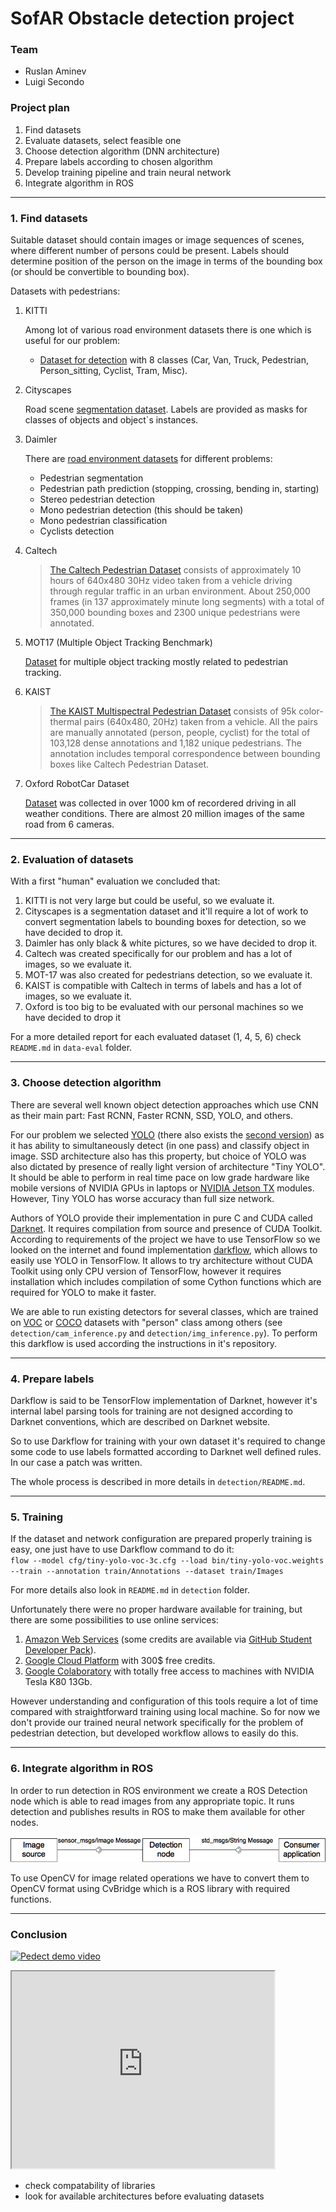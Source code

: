 # SofAR Obstacle detection project 

### Team
* Ruslan Aminev
* Luigi Secondo

### Project plan

1. Find datasets
2. Evaluate datasets, select feasible one
3. Choose detection algorithm (DNN architecture)
4. Prepare labels according to chosen algorithm
5. Develop training pipeline and train neural network
6. Integrate algorithm in ROS
___

### 1. Find datasets
Suitable dataset should contain images or image sequences of scenes, 
where different number of persons could be present. Labels should 
determine position of the person on the image in terms
of the bounding box (or should be convertible to bounding box).

Datasets with pedestrians:
1. KITTI

    Among lot of various road environment datasets there is one 
    which is useful for our problem:
    * [Dataset for detection](http://www.cvlibs.net/datasets/kitti/eval_object.php?obj_benchmark=2d) 
    with 8 classes (Car, Van, Truck, Pedestrian, Person_sitting, Cyclist, Tram, Misc).

        
2. Cityscapes

    Road scene [segmentation dataset](https://www.cityscapes-dataset.com/). Labels are provided as masks for classes of objects and object`s instances. 

3. Daimler

    There are [road environment datasets](http://www.gavrila.net/Datasets/datasets.html) for different problems:
    * Pedestrian segmentation
    * Pedestrian path prediction (stopping, crossing, bending in, starting)
    * Stereo pedestrian detection
    * Mono pedestrian detection (this should be taken)
    * Mono pedestrian classification
    * Cyclists detection

4. Caltech
 
    > [The Caltech Pedestrian Dataset](http://www.vision.caltech.edu/Image_Datasets/CaltechPedestrians/) consists of approximately 10 hours of 640x480 30Hz video taken from a vehicle driving through regular traffic in an urban environment. About 250,000 frames (in 137 approximately minute long segments) with a total of 350,000 bounding boxes and 2300 unique pedestrians were annotated.

5. MOT17 (Multiple Object Tracking Benchmark)
    
    [Dataset](https://motchallenge.net/data/MOT17Det) for multiple object tracking mostly related to pedestrian tracking.

6. KAIST

    > [The KAIST Multispectral Pedestrian Dataset](https://sites.google.com/site/pedestrianbenchmark/) consists of 95k color-thermal pairs (640x480, 20Hz) taken from a vehicle. All the pairs are manually annotated (person, people, cyclist) for the total of 103,128 dense annotations and 1,182 unique pedestrians. The annotation includes temporal correspondence between bounding boxes like Caltech Pedestrian Dataset.

7. Oxford RobotCar Dataset

    [Dataset](http://robotcar-dataset.robots.ox.ac.uk/) was collected in over 1000 km of recordered driving in all weather conditions. There are almost 20 million images of the same road from 6 cameras.

___

### 2. Evaluation of datasets
With a first "human" evaluation we concluded that:
1. KITTI is not very large but could be useful, so we evaluate it. 
2. Cityscapes is a segmentation dataset and it'll require a lot 
of work to convert segmentation labels to bounding boxes for detection, 
so we have decided to drop it.
3. Daimler has only black & white pictures, so we have decided to drop it.
4. Caltech was created specifically for our problem and has a lot of
images, so we evaluate it.
5. MOT-17 was also created for pedestrians detection, so we evaluate it.
6. KAIST is compatible with Caltech in terms of labels and has a lot of images, so we 
evaluate it.
7. Oxford is too big to be evaluated with our personal machines so we have decided to drop it

For a more detailed report for each evaluated dataset (1, 4, 5, 6) 
check `README.md` in `data-eval` folder.
___

### 3. Choose detection algorithm

There are several well known object detection approaches which use CNN
as their main part: Fast RCNN, Faster RCNN, SSD, YOLO, and others.

For our problem we selected [YOLO](https://arxiv.org/abs/1506.02640) 
(there also exists the [second version](https://arxiv.org/abs/1612.08242)) as it has ability to simultaneously
detect (in one pass) and classify object in image. SSD architecture also has this
property, but choice of YOLO was also dictated by presence of really
light version of architecture "Tiny YOLO". It should be able to perform in real
time pace on low grade hardware like mobile versions of NVIDIA GPUs in
laptops or [NVIDIA Jetson TX](https://www.nvidia.com/en-us/autonomous-machines/embedded-systems-dev-kits-modules/)
modules. However, Tiny YOLO has worse accuracy than full size network.

Authors of YOLO provide their implementation in pure C and CUDA called 
[Darknet](https://pjreddie.com/darknet/). It requires compilation from 
source and presence of CUDA Toolkit. According to requirements of the 
project we have to use TensorFlow so we looked on the internet and found
implementation [darkflow](https://github.com/thtrieu/darkflow),
which allows to easily use YOLO in TensorFlow. It allows to try 
architecture without CUDA Toolkit using only CPU version of TensorFlow, 
however it requires installation which includes compilation of some
Cython functions which are required for YOLO to make it faster.

We are able to run existing detectors for several classes, 
which are trained on [VOC](http://host.robots.ox.ac.uk/pascal/VOC/)
or [COCO](http://cocodataset.org/#home) datasets with "person" class
among others (see `detection/cam_inference.py` and 
`detection/img_inference.py`). To perform this darkflow is used 
according the instructions in it's repository.

___

### 4. Prepare labels

Darkflow is said to be TensorFlow implementation of Darknet, however 
it's internal label parsing tools for training are not designed according to Darknet
conventions, which are described on Darknet website.

So to use Darkflow for training with your own dataset it's required to 
change some code to use labels formatted according to Darknet 
well defined rules. In our case a patch was written.

The whole process is described in more details in `detection/README.md`.
___

### 5. Training

If the dataset and network configuration are prepared properly training
is easy, one just have to use Darkflow command to do it:  
`flow --model cfg/tiny-yolo-voc-3c.cfg --load bin/tiny-yolo-voc.weights 
--train --annotation train/Annotations --dataset train/Images`

For more details also look in `README.md` in `detection` folder.

Unfortunately there were no proper hardware available for training,
but there are some possibilities to use online services:
1. [Amazon Web Services](https://aws.amazon.com/) 
(some credits are available via
[GitHub Student Developer Pack](https://education.github.com/pack)).
2. [Google Cloud Platform](https://cloud.google.com) with 300$ free credits.
3. [Google Colaboratory](https://colab.research.google.com/notebooks/welcome.ipynb) 
with totally free access to machines with NVIDIA Tesla K80 13Gb.

However understanding and configuration of this tools require a lot of 
time compared with straightforward training using local machine. So
for now we don't provide our trained neural network specifically for 
the problem of pedestrian detection, but developed workflow allows 
to easily do this.
___

### 6. Integrate algorithm in ROS
In order to run detection in ROS environment we create a ROS 
Detection node which is able to read images from any appropriate topic.
It runs detection and publishes results in ROS to make them available 
for other nodes.

![scheme](uml-scheme.png)

To use OpenCV for image related operations  we have to convert them to 
OpenCV format using CvBridge which is a ROS library with required functions.


___

### Conclusion

[![Pedect demo video](https://img.youtube.com/vi/-jRmGT9FRE0/0.jpg)](https://youtu.be/-jRmGT9FRE0)


<iframe width="420" height="315"
src="https://drive.google.com/file/d/1RjbMC3CXnHgsTnqRFcXj05x7dqfeF5ge/view?usp=sharing">
</iframe>

- check compatability of libraries
- look for available architectures before evaluating datasets
